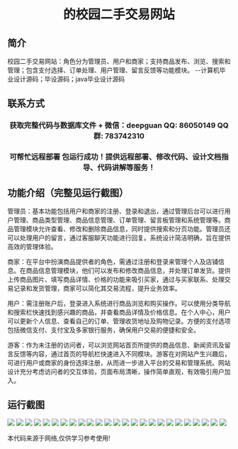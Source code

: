 <p><h1 align="center">的校园二手交易网站</h1></p>

## 简介
校园二手交易网站：角色分为管理员、用户和商家；支持商品发布、浏览、搜索和管理；包含支付选择、订单处理、用户管理、留言反馈等功能模块。    --计算机毕业设计源码；毕设源码；java毕业设计源码


## 联系方式
<p><h3 align="center">获取完整代码与数据库文件 + 微信：deepguan QQ: 86050149 QQ群: 783742310</h3></p>
<p><h3 align="center">可帮忙远程部署 包运行成功！提供远程部署、修改代码、设计文档指导、代码讲解等服务！</h3></p>

## 功能介绍（完整见运行截图）
管理员：基本功能包括用户和商家的注册、登录和退出，通过管理后台可以进行用户管理、商品类型管理、商品信息管理、订单管理、留言板管理和系统管理等。商品管理模块允许查看、修改和删除商品信息，同时提供搜索和分页功能。管理员还可以处理用户的留言，通过客服聊天功能进行回复。系统设计简洁明确，旨在提供高效的管理体验。

商家：在平台中扮演商品提供者的角色，需通过注册和登录来管理个人及店铺信息。在商品信息管理模块，他们可以发布和修改商品信息，并处理订单发货。提供上传商品图片、填写商品详情、价格的功能来吸引买家，通过与买家联系、处理交易记录和发货管理，商家可以简化其交易流程，提升业务效率。

用户：需注册账户后，登录进入系统进行商品浏览和购买操作。可以使用分类导航和搜索栏快速找到感兴趣的商品，并查看商品详情及价格信息。在个人中心，用户可以更新个人信息、查看自己的订单、管理收货地址及购物记录。方便的支付选项包括微信支付、支付宝及多家银行服务，确保用户交易的便捷和安全。

游客：作为未注册的访问者，可以浏览网站首页所提供的商品信息、新闻资讯及留言反馈等内容，通过首页的导航栏快速进入不同模块。游客在对网站产生兴趣后，可进行用户或商家的身份选择注册，从而进一步进入平台的交易和管理系统。网站设计充分考虑访问者的交互体验，页面布局清晰，操作简单直观，有效吸引用户加入。


## 运行截图
![](https://bs-1329754181.cos.ap-shanghai.myqcloud.com/ssm/CampusSecondhandTradingSite/img/001.jpg)
![](https://bs-1329754181.cos.ap-shanghai.myqcloud.com/ssm/CampusSecondhandTradingSite/img/002.jpg)
![](https://bs-1329754181.cos.ap-shanghai.myqcloud.com/ssm/CampusSecondhandTradingSite/img/003.jpg)
![](https://bs-1329754181.cos.ap-shanghai.myqcloud.com/ssm/CampusSecondhandTradingSite/img/004.jpg)
![](https://bs-1329754181.cos.ap-shanghai.myqcloud.com/ssm/CampusSecondhandTradingSite/img/005.jpg)
![](https://bs-1329754181.cos.ap-shanghai.myqcloud.com/ssm/CampusSecondhandTradingSite/img/006.jpg)
![](https://bs-1329754181.cos.ap-shanghai.myqcloud.com/ssm/CampusSecondhandTradingSite/img/007.jpg)
![](https://bs-1329754181.cos.ap-shanghai.myqcloud.com/ssm/CampusSecondhandTradingSite/img/008.jpg)
![](https://bs-1329754181.cos.ap-shanghai.myqcloud.com/ssm/CampusSecondhandTradingSite/img/009.jpg)
![](https://bs-1329754181.cos.ap-shanghai.myqcloud.com/ssm/CampusSecondhandTradingSite/img/010.jpg)
![](https://bs-1329754181.cos.ap-shanghai.myqcloud.com/ssm/CampusSecondhandTradingSite/img/011.jpg)
![](https://bs-1329754181.cos.ap-shanghai.myqcloud.com/ssm/CampusSecondhandTradingSite/img/012.jpg)
![](https://bs-1329754181.cos.ap-shanghai.myqcloud.com/ssm/CampusSecondhandTradingSite/img/013.jpg)
![](https://bs-1329754181.cos.ap-shanghai.myqcloud.com/ssm/CampusSecondhandTradingSite/img/014.jpg)
![](https://bs-1329754181.cos.ap-shanghai.myqcloud.com/ssm/CampusSecondhandTradingSite/img/015.jpg)
![](https://bs-1329754181.cos.ap-shanghai.myqcloud.com/ssm/CampusSecondhandTradingSite/img/016.jpg)
![](https://bs-1329754181.cos.ap-shanghai.myqcloud.com/ssm/CampusSecondhandTradingSite/img/017.jpg)
![](https://bs-1329754181.cos.ap-shanghai.myqcloud.com/ssm/CampusSecondhandTradingSite/img/018.jpg)
![](https://bs-1329754181.cos.ap-shanghai.myqcloud.com/ssm/CampusSecondhandTradingSite/img/019.jpg)
![](https://bs-1329754181.cos.ap-shanghai.myqcloud.com/ssm/CampusSecondhandTradingSite/img/020.jpg)
![](https://bs-1329754181.cos.ap-shanghai.myqcloud.com/ssm/CampusSecondhandTradingSite/img/021.jpg)
![](https://bs-1329754181.cos.ap-shanghai.myqcloud.com/ssm/CampusSecondhandTradingSite/img/022.jpg)
![](https://bs-1329754181.cos.ap-shanghai.myqcloud.com/ssm/CampusSecondhandTradingSite/img/023.jpg)
![](https://bs-1329754181.cos.ap-shanghai.myqcloud.com/ssm/CampusSecondhandTradingSite/img/024.jpg)
![](https://bs-1329754181.cos.ap-shanghai.myqcloud.com/ssm/CampusSecondhandTradingSite/img/025.jpg)

<p>本代码来源于网络,仅供学习参考使用!</p>

